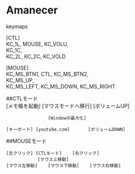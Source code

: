 ﻿# Amanecer  
      
keymaps  
  
[CTL]  
    KC_1L, MOUSE, KC_VOLU,  
           KC_1C,  
    KC_2L, KC_2C, KC_VOLD  
  
[MOUSE]  
    KC_MS_BTN1, CTL,        KC_MS_BTN2,  
                KC_MS_UP,  
    KC_MS_LEFT, KC_MS_DOWN, KC_MS_RIGHT  
  
  
  
  
##CTLモード  
    [メモ帳を起動]	[マウスモードへ移行]	[ボリュームUP]  
  
    	        	[Windowの最大化]  
  
    [キーボード]	[youtube.com]		[ボリュームDOWN]  
  
  
  
##MOUSEモード  
  
    [左クリック]	[CTLモード]	[右クリック]  
        		[マウス上移動]      
    [マウス左移動]	[マウス下移動]	[マウス右移動]